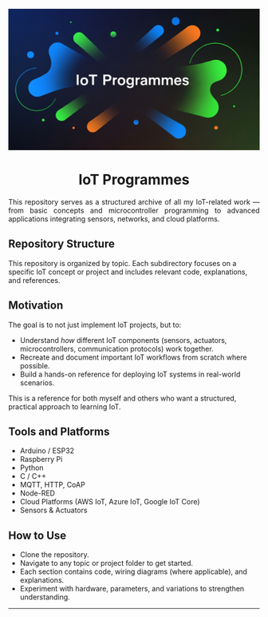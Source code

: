 <p align = 'center'>
  <img src = 'https://github.com/Meet2304/IoT-Programs/blob/main/IoT%20Programmes_Header.png'>
</p>

<h1 align="center">IoT Programmes</h1>

<p align = 'justify'>
This repository serves as a structured archive of all my IoT-related work — from basic concepts and microcontroller programming to advanced applications integrating sensors, networks, and cloud platforms.
<br>
</p>

## Repository Structure

This repository is organized by topic. Each subdirectory focuses on a specific IoT concept or project and includes relevant code, explanations, and references.

## Motivation

The goal is to not just implement IoT projects, but to:
- Understand *how* different IoT components (sensors, actuators, microcontrollers, communication protocols) work together.
- Recreate and document important IoT workflows from scratch where possible.
- Build a hands-on reference for deploying IoT systems in real-world scenarios.

This is a reference for both myself and others who want a structured, practical approach to learning IoT.

## Tools and Platforms

- Arduino / ESP32
- Raspberry Pi
- Python
- C / C++
- MQTT, HTTP, CoAP
- Node-RED
- Cloud Platforms (AWS IoT, Azure IoT, Google IoT Core)
- Sensors & Actuators

## How to Use
- Clone the repository.
- Navigate to any topic or project folder to get started.
- Each section contains code, wiring diagrams (where applicable), and explanations.
- Experiment with hardware, parameters, and variations to strengthen understanding.

---
